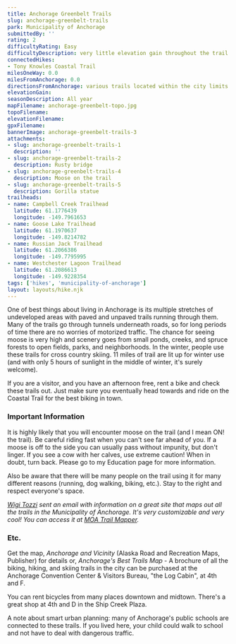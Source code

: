 ```yaml
---
title: Anchorage Greenbelt Trails
slug: anchorage-greenbelt-trails
park: Municipality of Anchorage
submittedBy: ''
rating: 2
difficultyRating: Easy
difficultyDescription: very little elevation gain throughout the trail system
connectedHikes:
- Tony Knowles Coastal Trail
milesOneWay: 0.0
milesFromAnchorage: 0.0
directionsFromAnchorage: various trails located within the city limits
elevationGain: 
seasonDescription: All year
mapFilename: anchorage-greenbelt-topo.jpg
topoFilename: 
elevationFilename: 
gpxFilename: 
bannerImage: anchorage-greenbelt-trails-3
attachments:
- slug: anchorage-greenbelt-trails-1
  description: ''
- slug: anchorage-greenbelt-trails-2
  description: Rusty bridge
- slug: anchorage-greenbelt-trails-4
  description: Moose on the trail
- slug: anchorage-greenbelt-trails-5
  description: Gorilla statue
trailheads:
- name: Campbell Creek Trailhead
  latitude: 61.1776439
  longitude: -149.7961653
- name: Goose Lake Trailhead
  latitude: 61.1970637
  longitude: -149.8214782
- name: Russian Jack Trailhead
  latitude: 61.2066386
  longitude: -149.7795995
- name: Westchester Lagoon Trailhead
  latitude: 61.2086613
  longitude: -149.9228354
tags: ['hikes', 'municipality-of-anchorage']
layout: layouts/hike.njk
---
```

One of best things about living in Anchorage is its multiple stretches of undeveloped areas with paved and unpaved trails running through them. Many of the trails go through tunnels underneath roads, so for long periods of time there are no worries of motorized traffic. The chance for seeing moose is very high and scenery goes from small ponds, creeks, and spruce forests to open fields, parks, and neighborhoods. In the winter, people use these trails for cross country skiing. 11 miles of trail are lit up for winter use (and with only 5 hours of sunlight in the middle of winter, it's surely welcome).

If you are a visitor, and you have an afternoon free, rent a bike and check these trails out. Just make sure you eventually head towards and ride on the Coastal Trail for the best biking in town.

### Important Information

It is highly likely that you will encounter moose on the trail (and I mean ON! the trail). Be careful riding fast when you can't see far ahead of you. If a moose is off to the side you can usually pass without impunity, but don't linger. If you see a cow with her calves, use extreme caution! When in doubt, turn back. Please go to my Education page for more information.

Also be aware that there will be many people on the trail using it for many different reasons (running, dog walking, biking, etc.). Stay to the right and respect everyone's space. 

*[Wigi Tozzi](http://alaskavacationstore.com/main.html) sent an email with information on a great site that maps out all the trails in the Municipality of Anchorage. It's very customizable and very cool! You can access it at [MOA Trail Mapper](http://munimaps.muni.org/moagis/index.htm).*

### Etc.

Get the map, *Anchorage and Vicinity* (Alaska Road and Recreation Maps, Publisher) for details or, *Anchorage's Best Trails Map* - A brochure of all the biking, hiking, and skiing trails in the city can be purchased at the Anchorage Convention Center & Visitors Bureau, "the Log Cabin", at 4th and F.

You can rent bicycles from many places downtown and midtown. There's a great shop at 4th and D in the Ship Creek Plaza.

A note about smart urban planning: many of Anchorage's public schools are connected to these trails. If you lived here, your child could walk to school and not have to deal with dangerous traffic.